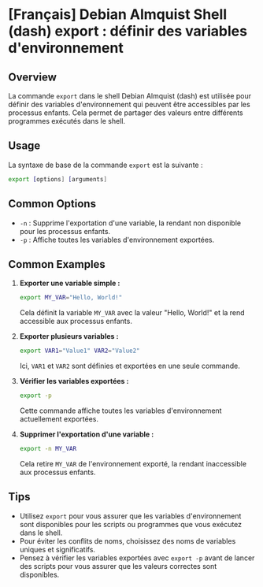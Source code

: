 # [Français] Debian Almquist Shell (dash) export : définir des variables d'environnement

## Overview
La commande `export` dans le shell Debian Almquist (dash) est utilisée pour définir des variables d'environnement qui peuvent être accessibles par les processus enfants. Cela permet de partager des valeurs entre différents programmes exécutés dans le shell.

## Usage
La syntaxe de base de la commande `export` est la suivante :

```sh
export [options] [arguments]
```

## Common Options
- `-n` : Supprime l'exportation d'une variable, la rendant non disponible pour les processus enfants.
- `-p` : Affiche toutes les variables d'environnement exportées.

## Common Examples

1. **Exporter une variable simple :**
   ```sh
   export MY_VAR="Hello, World!"
   ```
   Cela définit la variable `MY_VAR` avec la valeur "Hello, World!" et la rend accessible aux processus enfants.

2. **Exporter plusieurs variables :**
   ```sh
   export VAR1="Value1" VAR2="Value2"
   ```
   Ici, `VAR1` et `VAR2` sont définies et exportées en une seule commande.

3. **Vérifier les variables exportées :**
   ```sh
   export -p
   ```
   Cette commande affiche toutes les variables d'environnement actuellement exportées.

4. **Supprimer l'exportation d'une variable :**
   ```sh
   export -n MY_VAR
   ```
   Cela retire `MY_VAR` de l'environnement exporté, la rendant inaccessible aux processus enfants.

## Tips
- Utilisez `export` pour vous assurer que les variables d'environnement sont disponibles pour les scripts ou programmes que vous exécutez dans le shell.
- Pour éviter les conflits de noms, choisissez des noms de variables uniques et significatifs.
- Pensez à vérifier les variables exportées avec `export -p` avant de lancer des scripts pour vous assurer que les valeurs correctes sont disponibles.